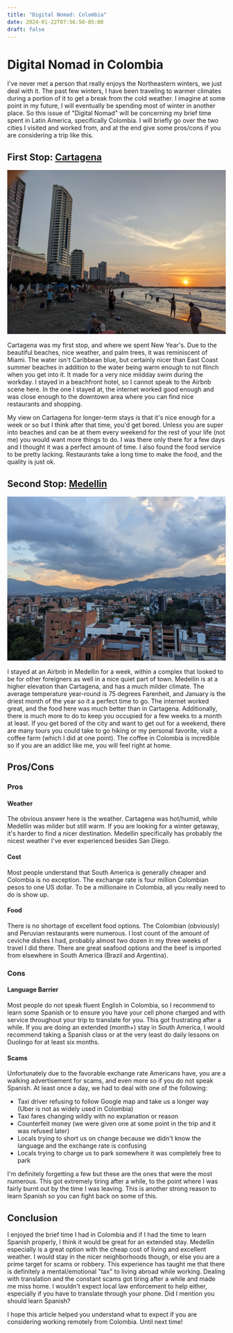 ```yaml
---
title: "Digital Nomad: Colombia"
date: 2024-01-22T07:56:50-05:00
draft: false
---
```


# Digital Nomad in Colombia

I've never met a person that really enjoys the Northeastern winters, we just deal with it. The past few winters, I have been traveling to warmer climates during a portion of it to get a break from the cold weather. I imagine at some point in my future, I will eventually be spending most of winter in another place. So this issue of "Digital Nomad" will be concerning my brief time spent in Latin America, specifically Colombia. I will briefly go over the two cities I visited and worked from, and at the end give some pros/cons if you are considering a trip like this.

## First Stop: [Cartagena](https://en.wikipedia.org/wiki/Cartagena,_Colombia)

![Cartagena](/cartagena.jpeg)

Cartagena was my first stop, and where we spent New Year's. Due to the beautiful beaches, nice weather, and palm trees, it was reminiscent of Miami. The water isn't Caribbean blue, but certainly nicer than East Coast summer beaches in addition to the water being warm enough to not flinch when you get into it. It made for a very nice miidday swim during the workday. I stayed in a beachfront hotel, so I cannot speak to the Airbnb scene here. In the one I stayed at, the internet worked good enough and was close enough to the downtown area where you can find nice restaurants and shopping.

My view on Cartagena for longer-term stays is that it's nice enough for a week or so but I think after that time, you'd get bored. Unless you are super into beaches and can be at them every weekend for the rest of your life (not me) you would want more things to do. I was there only there for a few days and I thought it was a perfect amount of time. I also found the food service to be pretty lacking. Restaurants take a long time to make the food, and the quality is just ok.

## Second Stop: [Medellin](https://en.wikipedia.org/wiki/Medellin)

![Medellin](/medellin.jpeg)

I stayed at an Airbnb in Medellin for a week, within a complex that looked to be for other foreigners as well in a nice quiet part of town. Medellin is at a higher elevation than Cartagena, and has a much milder climate. The average temperature year-round is 75 degrees Farenheit, and January is the driest month of the year so it a perfect time to go. The internet worked great, and the food here was much better than in Cartagena. Additionally, there is much more to do to keep you occupied for a few weeks to a month at least. If you get bored of the city and want to get out for a weekend, there are many tours you could take to go hiking or my personal favorite, visit a coffee farm (which I did at one point). The coffee in Colombia is incredible so if you are an addict like me, you will feel right at home.

## Pros/Cons

### Pros

#### Weather

The obvious answer here is the weather. Cartagena was hot/humid, while Medellin was milder but still warm. If you are looking for a winter getaway, it's harder to find a nicer destination. Medellin specifically has probably the nicest weather I've ever experienced besides San Diego.

#### Cost

Most people understand that South America is generally cheaper and Colombia is no exception. The exchange rate is four million Colombian pesos to one US dollar. To be a millionaire in Colombia, all you really need to do is show up.

#### Food

There is no shortage of excellent food options. The Colombian (obviously) and Peruvian restaurants were numerous. I lost count of the amount of ceviche dishes I had, probably almost two dozen in my three weeks of travel I did there. There are great seafood options and the beef is imported from elsewhere in South America (Brazil and Argentina).

### Cons

#### Language Barrier

Most people do not speak fluent English in Colombia, so I recommend to learn some Spanish or to ensure you have your cell phone charged and with service throughout your trip to translate for you. This got frustrating after a while. If you are doing an extended (month+) stay in South America, I would recommend taking a Spanish class or at the very least do daily lessons on Duolingo for at least six months.

#### Scams

Unfortunately due to the favorable exchange rate Americans have, you are a walking advertisement for scams, and even more so if you do not speak Spanish. At least once a day, we had to deal with one of the following:

* Taxi driver refusing to follow Google map and take us a longer way (Uber is not as widely used in Colombia)
* Taxi fares changing wildly with no explanation or reason
* Counterfeit money (we were given one at some point in the trip and it was refused later)
* Locals trying to short us on change because we didn't know the language and the exchange rate is confusing
* Locals trying to charge us to park somewhere it was completely free to park

I'm definitely forgetting a few but these are the ones that were the most numerous. This got extremely tiring after a while, to the point where I was fairly burnt out by the time I was leaving. This is another strong reason to learn Spanish so you can fight back on some of this.

## Conclusion

I enjoyed the brief time I had in Colombia and if I had the time to learn Spanish properly, I think it would be great for an extended stay. Medellin especially is a great option with the cheap cost of living and excellent weather. I would stay in the nicer neighborhoods though, or else you are a prime target for scams or robbery. This experience has taught me that there is definitely a mental/emotional "tax" to living abroad while working. Dealing with translation and the constant scams got tiring after a while and made me miss home. I wouldn't expect local law enforcement to help either, especially if you have to translate through your phone. Did I mention you should learn Spanish?

I hope this article helped you understand what to expect if you are considering working remotely from Colombia. Until next time!
